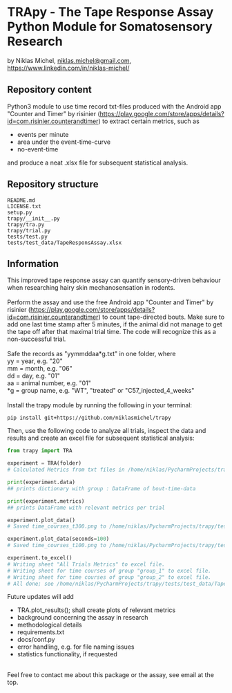 # TRApy - The Tape Response Assay Python Module for Somatosensory Research
by Niklas Michel, niklas.michel@gmail.com, https://www.linkedin.com/in/niklas-michel/
## Repository content
Python3 module to use time record txt-files produced with the Android app 
"Counter and Timer" by risinier 
(https://play.google.com/store/apps/details?id=com.risinier.counterandtimer)
to extract certain metrics, such as 
 - events per minute
 - area under the event-time-curve
 - no-event-time
 
 and produce a neat .xlsx file for subsequent statistical analysis.
 ## Repository structure
 ```
README.md
LICENSE.txt
setup.py
trapy/__init__.py
trapy/tra.py
trapy/trial.py
tests/test.py
tests/test_data/TapeResponsAssay.xlsx
``` 
## Information
This improved tape response assay can quantify sensory-driven behaviour 
when researching hairy skin mechanosensation in rodents.\
\
Perform the assay and use the free Android app 
"Counter and Timer" by risinier 
(https://play.google.com/store/apps/details?id=com.risinier.counterandtimer) to
count tape-directed bouts. Make sure to add one last time stamp after 5 minutes, if the animal
did not manage to get the tape off after that maximal trial time. The code will recognize this as a non-successful
trial.\
\
Safe the records as 
"yymmddaa*g.txt" in one folder, where\
yy = year, e.g. "20"\
mm = month, e.g. "06"\
dd = day, e.g. "01"\
aa = animal number, e.g. "01"\
*g = group name, e.g. "WT", "treated" or "C57_injected_4_weeks"\
\
Install the trapy module by running the following in your terminal:
```
pip install git+https://github.com/niklasmichel/trapy
```
Then, use the following code to analyze all trials, inspect the data and results
and create an excel file for subsequent statistical analysis:
```python
from trapy import TRA

experiment = TRA(folder)
# Calculated Metrics from txt files in /home/niklas/PycharmProjects/trapy/tests/test_data

print(experiment.data)
## prints dictionary with group : DataFrame of bout-time-data

print(experiment.metrics)
## prints DataFrame with relevant metrics per trial

experiment.plot_data()
# Saved time_courses_t300.png to /home/niklas/PycharmProjects/trapy/tests/test_data

experiment.plot_data(seconds=100)
# Saved time_courses_t100.png to /home/niklas/PycharmProjects/trapy/tests/test_data

experiment.to_excel()
# Writing sheet "All Trials Metrics" to excel file.
# Writing sheet for time courses of group "group_1" to excel file.
# Writing sheet for time courses of group "group_2" to excel file.
# All done; see /home/niklas/PycharmProjects/trapy/tests/test_data/TapeResponseAssay.xlsx
```

Future updates will add
 - TRA.plot_results(); shall create plots of relevant metrics 
 - background concerning the assay in research
 - methodological details
 - requirements.txt
 - docs/conf.py
 - error handling, e.g. for file naming issues
 - statistics functionality, if requested

\
Feel free to contact me about this package or the assay, see email at the top.
